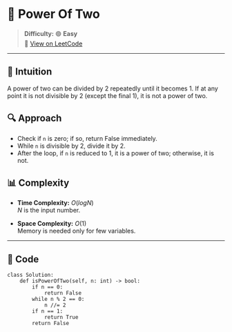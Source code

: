 
# 🧠 Power Of Two

> **Difficulty:** 🟢 **Easy**\
> 📎 [View on LeetCode](https://leetcode.com/problems/power-of-two/description/)

---

## 📝 Intuition

A power of two can be divided by 2 repeatedly until it becomes 1. If at any point it is not divisible by 2 
(except the final 1), it is not a power of two.

## 🔍 Approach

- Check if `n` is zero; if so, return False immediately.
- While `n` is divisible by 2, divide it by 2.
- After the loop, if `n` is reduced to 1, it is a power of two; otherwise, it is not.

## 📊 Complexity

- **Time Complexity:** $O(logN)$  
$N$ is the input number.


- **Space Complexity:** $O(1)$  
Memory is needed only for few variables.

---

## 🧩 Code

```python3 []
class Solution:
    def isPowerOfTwo(self, n: int) -> bool:
        if n == 0:
            return False
        while n % 2 == 0:
            n //= 2
        if n == 1:
            return True
        return False
```

